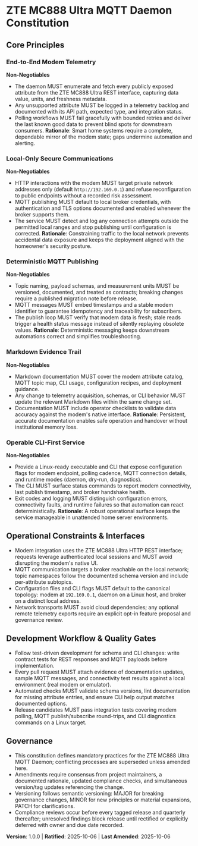 <!--
Sync Impact Report
Version change: N/A → 1.0.0
Modified principles: [PRINCIPLE_1_NAME] → End-to-End Modem Telemetry; [PRINCIPLE_2_NAME] → Local-Only Secure Communications; [PRINCIPLE_3_NAME] → Deterministic MQTT Publishing; [PRINCIPLE_4_NAME] → Markdown Evidence Trail; [PRINCIPLE_5_NAME] → Operable CLI-First Service
Added sections: Operational Constraints & Interfaces; Development Workflow & Quality Gates
Removed sections: None
Templates requiring updates: ✅ .specify/templates/plan-template.md; ✅ .specify/templates/spec-template.md; ✅ .specify/templates/tasks-template.md
Follow-up TODOs: None
-->
# ZTE MC888 Ultra MQTT Daemon Constitution

## Core Principles

### End-to-End Modem Telemetry
**Non-Negotiables**
- The daemon MUST enumerate and fetch every publicly exposed attribute from the ZTE MC888 Ultra REST interface, capturing data value, units, and freshness metadata.
- Any unsupported attribute MUST be logged in a telemetry backlog and documented with its API path, expected type, and integration status.
- Polling workflows MUST fail gracefully with bounded retries and deliver the last known good data to prevent blind spots for downstream consumers.
**Rationale**: Smart home systems require a complete, dependable mirror of the modem state; gaps undermine automation and alerting.

### Local-Only Secure Communications
**Non-Negotiables**
- HTTP interactions with the modem MUST target private network addresses only (default `http://192.169.0.1`) and refuse reconfiguration to public endpoints without a recorded risk assessment.
- MQTT publishing MUST default to local broker credentials, with authentication and TLS options documented and enabled whenever the broker supports them.
- The service MUST detect and log any connection attempts outside the permitted local ranges and stop publishing until configuration is corrected.
**Rationale**: Constraining traffic to the local network prevents accidental data exposure and keeps the deployment aligned with the homeowner's security posture.

### Deterministic MQTT Publishing
**Non-Negotiables**
- Topic naming, payload schemas, and measurement units MUST be versioned, documented, and treated as contracts; breaking changes require a published migration note before release.
- MQTT messages MUST embed timestamps and a stable modem identifier to guarantee idempotency and traceability for subscribers.
- The publish loop MUST verify that modem data is fresh; stale reads trigger a health status message instead of silently replaying obsolete values.
**Rationale**: Deterministic messaging keeps downstream automations correct and simplifies troubleshooting.

### Markdown Evidence Trail
**Non-Negotiables**
- Markdown documentation MUST cover the modem attribute catalog, MQTT topic map, CLI usage, configuration recipes, and deployment guidance.
- Any change to telemetry acquisition, schemas, or CLI behavior MUST update the relevant Markdown files within the same change set.
- Documentation MUST include operator checklists to validate data accuracy against the modem's native interface.
**Rationale**: Persistent, accurate documentation enables safe operation and handover without institutional memory loss.

### Operable CLI-First Service
**Non-Negotiables**
- Provide a Linux-ready executable and CLI that expose configuration flags for modem endpoint, polling cadence, MQTT connection details, and runtime modes (daemon, dry-run, diagnostics).
- The CLI MUST surface status commands to report modem connectivity, last publish timestamp, and broker handshake health.
- Exit codes and logging MUST distinguish configuration errors, connectivity faults, and runtime failures so that automation can react deterministically.
**Rationale**: A robust operational surface keeps the service manageable in unattended home server environments.

## Operational Constraints & Interfaces
- Modem integration uses the ZTE MC888 Ultra HTTP REST interface; requests leverage authenticated local sessions and MUST avoid disrupting the modem's native UI.
- MQTT communication targets a broker reachable on the local network; topic namespaces follow the documented schema version and include per-attribute subtopics.
- Configuration files and CLI flags MUST default to the canonical topology: modem at `192.169.0.1`, daemon on a Linux host, and broker on a distinct local address.
- Network transports MUST avoid cloud dependencies; any optional remote telemetry exports require an explicit opt-in feature proposal and governance review.

## Development Workflow & Quality Gates
- Follow test-driven development for schema and CLI changes: write contract tests for REST responses and MQTT payloads before implementation.
- Every pull request MUST attach evidence of documentation updates, sample MQTT messages, and connectivity test results against a local environment (real modem or emulator).
- Automated checks MUST validate schema versions, lint documentation for missing attribute entries, and ensure CLI help output matches documented options.
- Release candidates MUST pass integration tests covering modem polling, MQTT publish/subscribe round-trips, and CLI diagnostics commands on a Linux target.

## Governance
- This constitution defines mandatory practices for the ZTE MC888 Ultra MQTT Daemon; conflicting processes are superseded unless amended here.
- Amendments require consensus from project maintainers, a documented rationale, updated compliance checks, and simultaneous version/tag updates referencing the change.
- Versioning follows semantic versioning: MAJOR for breaking governance changes, MINOR for new principles or material expansions, PATCH for clarifications.
- Compliance reviews occur before every tagged release and quarterly thereafter; unresolved findings block release until rectified or explicitly deferred with owner and due date recorded.

**Version**: 1.0.0 | **Ratified**: 2025-10-06 | **Last Amended**: 2025-10-06
